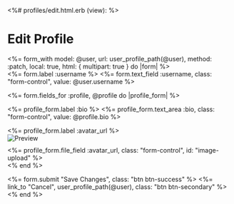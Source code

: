 <%# profiles/edit.html.erb (view): %>
<h1>Edit Profile</h1>
<%= form_with model: @user, url: user_profile_path(@user), method: :patch, local: true, html: { multipart: true } do |form| %>
  <div class="form-group">
    <%= form.label :username %>
    <%= form.text_field :username, class: "form-control", value: @user.username %>
  </div>

  <%= form.fields_for :profile, @profile do |profile_form| %>
    <div class="form-group">
      <%= profile_form.label :bio %>
      <%= profile_form.text_area :bio, class: "form-control", value: @profile.bio %>
    </div>
    

  <div class="form-group">
    <%= profile_form.label :avatar_url %>
    <div id="image-preview-container">
      <img id="image-preview" src="<%= @profile.avatar_url.presence || '#' %>" style="display: <%= @profile.avatar_url.present? ? 'block' : 'none' %>; max-width: 150px; margin-bottom: 10px;" alt="Preview">
    </div>
    <%= profile_form.file_field :avatar_url, class: "form-control", id: "image-upload" %>
  </div>
  <% end %>

  <%= form.submit "Save Changes", class: "btn btn-success" %>
  <%= link_to "Cancel", user_profile_path(@user), class: "btn btn-secondary" %>
<% end %>





<script>
document.addEventListener("DOMContentLoaded", () => {
  const fileInput = document.getElementById("image-upload");
  const previewImage = document.getElementById("image-preview");
  const previewContainer = document.getElementById("image-preview-container");

  if (fileInput) {
    fileInput.addEventListener("change", (event) => {
      const file = event.target.files[0];

      if (file) {
        const reader = new FileReader();

        reader.onload = (e) => {
          previewImage.src = e.target.result; // Set the image source to the base64 data
          previewImage.style.display = "block"; // Show the image preview
        };

        reader.readAsDataURL(file); // Read the file and trigger the onload
      } else {
        previewImage.src = "#";
        previewImage.style.display = "none"; // Hide the image preview
      }
    });
  }
});

</script>